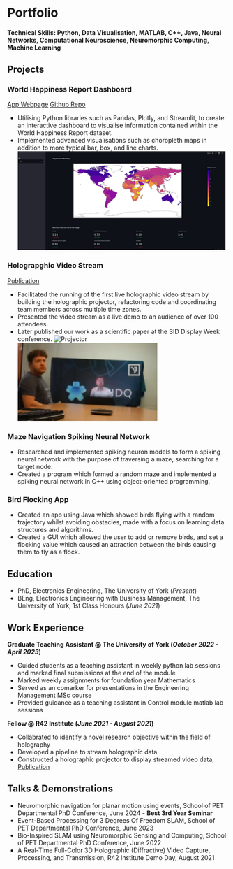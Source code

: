# Portfolio

#### Technical Skills: Python, Data Visualisation, MATLAB, C++, Java, Neural Networks, Computational Neuroscience, Neuromorphic Computing, Machine Learning

## Projects
### World Happiness Report Dashboard
[App Webpage](https://gsm517-world-happiness-dashboard-main-qodabn.streamlit.app/)
[Github Repo](https://github.com/gsm517/World-Happiness-Dashboard)
- Utilising Python libraries such as Pandas, Plotly, and Streamlit, to create an interactive dashboard to visualise information contained within the World Happiness Report dataset.
- Implemented advanced visualisations such as choropleth maps in addition to more typical bar, box, and line charts.
![World Happiness Dashboard](/assets/img/happiness_dashboard.png)

### Holograpghic Video Stream
[Publication](https://doi.org/10.1002/sdtp.15622)
- Facilitated the running of the first live holographic video stream by building the holographic projector,  refactoring code and coordinating team members across multiple time zones. 
- Presented the video stream as a live demo to an audience of over 100 attendees.
- Later published our work as a scientific paper at the SID Display Week conference.
![Projector](/assets/img/projector.jpg)
![Hologram](/assets/img/hologram.png)

### Maze Navigation Spiking Neural Network
- Researched and implemented spiking neuron models to form a spiking neural network with the purpose of traversing a maze, searching for a target node.
- Created a program which formed a random maze and implemented a spiking neural network in C++ using object-oriented programming. 

### Bird Flocking App
- Created an app using Java which showed birds flying with a random trajectory whilst avoiding obstacles, made with a focus on learning data structures and algorithms.
- Created a GUI which allowed the user to add or remove birds, and set a flocking value which caused an attraction between the birds causing them to fly as a flock.

## Education
- PhD, Electronics Engineering, The University of York (_Present_)							       		
- BEng, Electronics Engineering with Business Management, The University of York, 1st Class Honours (_June 2021_)

## Work Experience
**Graduate Teaching Assistant @ The University of York (_October 2022 - April 2023_)**
- Guided students as a teaching assistant in weekly python lab sessions and marked final submissions at the end of the module 
- Marked weekly assignments for foundation year Mathematics
- Served as an comarker for presentations in the Engineering Management MSc course
- Provided guidance as a teaching assistant in Control module matlab lab sessions

**Fellow @ R42 Institute (_June 2021 - August 2021_)**
- Collabrated to identify a novel research objective within the field of holography
- Developed a pipeline to stream holographic data
- Constructed a holographic projector to display streamed video data,
[Publication](https://doi.org/10.1002/sdtp.15622)

## Talks & Demonstrations
- Neuromorphic navigation for planar motion using events, School of PET Departmental PhD Conference, June 2024 - **Best 3rd Year Seminar**
- Event-Based Processing for 3 Degrees Of Freedom SLAM, School of PET Departmental PhD Conference, June 2023
- Bio-Inspired SLAM using Neuromorphic Sensing and Computing, School of PET Departmental PhD Conference, June 2022
- A Real-Time Full-Color 3D Holographic (Diffractive) Video Capture, Processing, and Transmission, R42 Institute Demo Day, August 2021

